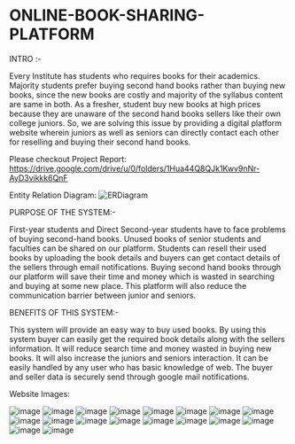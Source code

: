 # ONLINE-BOOK-SHARING-PLATFORM

INTRO :-

Every Institute has students who requires books for their academics. 
Majority students prefer buying second hand books rather than buying new books, since the new books are costly and majority of the syllabus content are same in both. As a fresher, student buy new books at high prices because they are unaware of the second hand books sellers like their own college juniors. So, we are solving this issue by providing a digital platform website wherein juniors as well as seniors can directly contact each other for reselling and buying their second hand books.

Please checkout Project Report: https://drive.google.com/drive/u/0/folders/1Hua44Q8QJk1Kwv9nNr-AyD3vikkk6QnF

Entity Relation Diagram: 
![ERDiagram](https://user-images.githubusercontent.com/55108788/102488931-c5a10880-4092-11eb-9c85-4d402a440b9a.png)


PURPOSE OF THE SYSTEM:-

First-year students and Direct Second-year students have to face problems of buying second-hand books. Unused books of senior students and faculties can be shared on our platform.
Students can resell their used books by uploading the book details and buyers can get contact details of the sellers through email notifications.
Buying second hand books through our platform will save their time and money which is wasted in searching and buying at some new place. 
This platform will also reduce the communication barrier between junior and seniors.



BENEFITS OF THIS SYSTEM:-
                                 
This system will provide an easy way to buy used books.
By using this system buyer can easily get the required book details along with the sellers information.
It will reduce search time and money wasted in buying new books.
It will also increase the juniors and seniors interaction.
It can be easily handled by any user who has basic knowledge of  web.
The buyer and seller data is securely send through google mail notifications.

Website Images:

![image](https://user-images.githubusercontent.com/55108788/102491252-edde3680-4095-11eb-8f2d-b141dad8005e.png)
![image](https://user-images.githubusercontent.com/55108788/102491294-f9c9f880-4095-11eb-8e0b-cc8ccb8066b8.png)
![image](https://user-images.githubusercontent.com/55108788/102491336-08181480-4096-11eb-855e-4f3401d3ed3d.png)
![image](https://user-images.githubusercontent.com/55108788/102491457-3b5aa380-4096-11eb-9351-f03465d33aaa.png)
![image](https://user-images.githubusercontent.com/55108788/102491497-4b728300-4096-11eb-83e4-7b9320b32275.png)
![image](https://user-images.githubusercontent.com/55108788/102491524-562d1800-4096-11eb-93d0-d8670255aeeb.png)
![image](https://user-images.githubusercontent.com/55108788/102491555-5fb68000-4096-11eb-966c-219d15d1aa32.png)
![image](https://user-images.githubusercontent.com/55108788/102491574-6a711500-4096-11eb-88aa-5d61a76d5993.png)
![image](https://user-images.githubusercontent.com/55108788/102491588-74931380-4096-11eb-88ef-018a38ac6014.png)
![image](https://user-images.githubusercontent.com/55108788/102491615-7d83e500-4096-11eb-9e4b-f1f46e68231d.png)
![image](https://user-images.githubusercontent.com/55108788/102491642-85438980-4096-11eb-9f11-f0d69c10019d.png)
![image](https://user-images.githubusercontent.com/55108788/102491668-8f658800-4096-11eb-87b8-f22f046ab159.png)
![image](https://user-images.githubusercontent.com/55108788/102491698-98eef000-4096-11eb-8ac2-db5cd0e49da1.png)
![image](https://user-images.githubusercontent.com/55108788/102491729-a3a98500-4096-11eb-8ffa-68d1808ad10e.png)
![image](https://user-images.githubusercontent.com/55108788/102491754-ac01c000-4096-11eb-9a46-c7be822e9a49.png)
![image](https://user-images.githubusercontent.com/55108788/102491782-b91eaf00-4096-11eb-93e3-dd1c7899d27d.png)
![image](https://user-images.githubusercontent.com/55108788/102491800-c2a81700-4096-11eb-8e0d-c0a937e47935.png)
![image](https://user-images.githubusercontent.com/55108788/102491828-cb98e880-4096-11eb-9d76-98061b20c072.png)
















